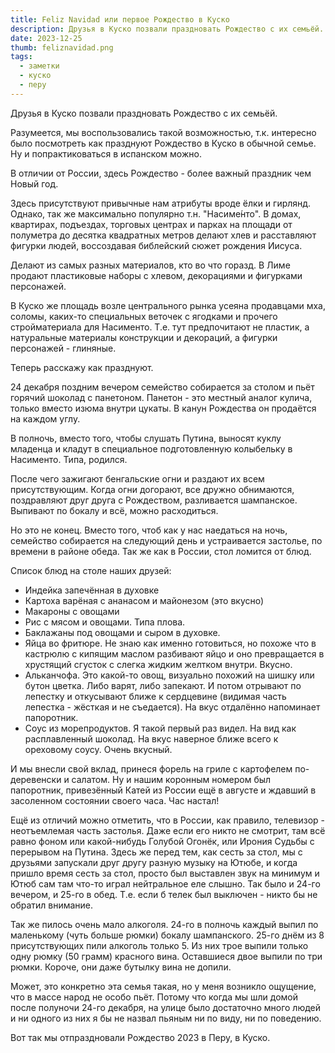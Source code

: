 ```yaml
---
title: Feliz Navidad или первое Рождество в Куско
description: Друзья в Куско позвали праздновать Рождество с их семьёй.
date: 2023-12-25
thumb: feliznavidad.png
tags:
  - заметки
  - куско
  - перу
---
```


Друзья в Куско позвали праздновать Рождество с их семьёй.

Разумеется, мы воспользовались такой возможностью, т.к. интересно было посмотреть как празднуют Рождество в Куско в обычной семье. Ну и попрактиковаться в испанском можно.

В отличии от России, здесь Рождество - более важный праздник чем Новый год.

Здесь присутствуют привычные нам атрибуты вроде ёлки и гирлянд. Однако, так же максимально популярно т.н. "Насиме́нто". В домах, квартирах, подъездах, торговых центрах и парках на площади от полуметра до десятка квадратных метров делают хлев и расставляют фигурки людей, воссоздавая библейский сюжет рождения Иисуса.

Делают из самых разных материалов, кто во что горазд. В Лиме продают пластиковые наборы с хлевом, декорациями и фигурками персонажей.

В Куско же площадь возле центрального рынка усеяна продавцами мха, соломы, каких-то специальных веточек с ягодками и прочего стройматериала для Насименто. Т.е. тут предпочитают не пластик, а натуральные материалы конструкции и декораций, а фигурки персонажей - глиняные.

Теперь расскажу как празднуют.

24 декабря поздним вечером семейство собирается за столом и пьёт горячий шоколад с панетоном. Панетон - это местный аналог кулича, только вместо изюма внутри цукаты. В канун Рождества он продаётся на каждом углу.

В полночь, вместо того, чтобы слушать Путина, выносят куклу младенца и кладут в специальное подготовленную колыбельку в Насименто. Типа, родился.

После чего зажигают бенгальские огни и раздают их всем присутствующим. Когда огни догорают, все дружно обнимаются, поздравляют друг друга с Рождеством, разливается шампанское. Выпивают по бокалу и всё, можно расходиться.

Но это не конец. Вместо того, чтоб как у нас наедаться на ночь, семейство собирается на следующий день и устраивается застолье, по времени в районе обеда. Так же как в России, стол ломится от блюд.

Список блюд на столе наших друзей:

- Индейка запечённая в духовке
- Картоха варёная с ананасом и майонезом (это вкусно)
- Макароны с овощами
- Рис с мясом и овощами. Типа плова.
- Баклажаны под овощами и сыром в духовке.
- Яйца во фритюре. Не знаю как именно готовиться, но похоже что в кастрюлю с кипящим маслом разбивают яйцо и оно превращается в хрустящий сгусток с слегка жидким желтком внутри. Вкусно.
- Альканчофа. Это какой-то овощ, визуально похожий на шишку или бутон цветка. Либо варят, либо запекают. И потом отрывают по лепестку и откусывают ближе к сердцевине (видимая часть лепестка - жёсткая и не съедается). На вкус отдалённо напоминает папоротник.
- Соус из морепродуктов. Я такой первый раз видел. На вид как расплавленный шоколад. На вкус наверное ближе всего к ореховому соусу. Очень вкусный.

И мы внесли свой вклад, принеся форель на гриле с картофелем по-деревенски и салатом. Ну и нашим коронным номером был папоротник, привезённый Катей из России ещё в августе и ждавший в засоленном состоянии своего часа. Час настал!

Ещё из отличий можно отметить, что в России, как правило, телевизор - неотъемлемая часть застолья. Даже если его никто не смотрит, там всё равно фоном или какой-нибудь Голубой Огонёк, или Ирония Судьбы с перерывом на Путина. Здесь же перед тем, как сесть за стол, мы с друзьями запускали друг другу разную музыку на Ютюбе, и когда пришло время сесть за стол, просто был выставлен звук на минимум и Ютюб сам там что-то играл нейтральное еле слышно. Так было и 24-го вечером, и 25-го в обед. Т.е. если б телек был выключен - никто бы не обратил внимание.

Так же пилось очень мало алкоголя. 24-го в полночь каждый выпил по маленькому (чуть больше рюмки) бокалу шампанского. 25-го днём из 8 присутствующих пили алкоголь только 5. Из них трое выпили только одну рюмку (50 грамм) красного вина. Оставшиеся двое выпили по три рюмки. Короче, они даже бутылку вина не допили.

Может, это конкретно эта семья такая, но у меня возникло ощущение, что в массе народ не особо пьёт. Потому что когда мы шли домой после полуночи 24-го декабря, на улице было достаточно много людей и ни одного из них я бы не назвал пьяным ни по виду, ни по поведению.

Вот так мы отпраздновали Рождество 2023 в Перу, в Куско.